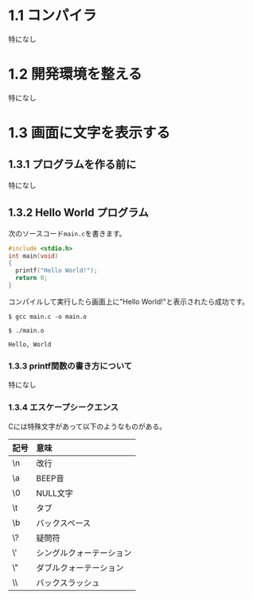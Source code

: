 # 1.1 コンパイラ
特になし
# 1.2 開発環境を整える
特になし
# 1.3 画面に文字を表示する
## 1.3.1 プログラムを作る前に
特になし
## 1.3.2 Hello World プログラム
次のソースコード`main.c`を書きます。
```c
#include <stdio.h>
int main(void)
{
  printf("Hello World!");
  return 0;
}
```
コンパイルして実行したら画面上に"Hello World!"と表示されたら成功です。
```
$ gcc main.c -o main.o
```

```
$ ./main.o
```
```
Hello, World
```
### 1.3.3 printf関数の書き方について
特になし
### 1.3.4 エスケープシークエンス
Cには特殊文字があって以下のようなものがある。

|記号|意味|
|:---|:---|
|\n|改行|
|\a|BEEP音|
|\0|NULL文字|
|\t|タブ|
|\b|バックスペース|
|\\?|疑問符|
|\\'|シングルクォーテーション|
|\\"|ダブルクォーテーション|
|\\\\ |バックスラッシュ|


